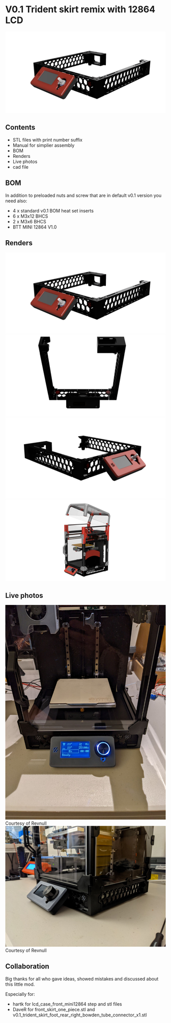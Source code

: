 # V0.1 Trident skirt remix with 12864 LCD

![Image of V0.1 remixed render](images/v0.1_trident_skirt_remix_render.png)

## Contents

* STL files with print number suffix
* Manual for simplier assembly
* BOM
* Renders
* Live photos
* cad file

## BOM
In addition to preloaded nuts and screw that are in default v0.1 version you need also:
* 4 x standard v0.1 BOM heat set inserts
* 6 x M3x12 BHCS
* 2 x M3x6 BHCS
* BTT MINI 12864 V1.0

## Renders

![Image of V0.1 skirt remixed render](images/v0.1_trident_skirt_remix_render.png)
![Image of V0.1 skirt remixed bottom](images/bottom-view.png)
![Image of V0.1 skirt remixed corner](images/corner-view.png)
![Image of V0.1 remixed](images/v01-remixed-render.png)

## Live photos

![Image of V0.1 remixed](images/revnull1.jpg)
Courtesy of Revnull
![Image of V0.1 remixed](images/revnull2.jpg)
Courtesy of Revnull

## Collaboration
Big thanks for all who gave ideas, showed mistakes and discussed about this little mod.

Especially for:
* hartk for lcd_case_front_mini12864 step and stl files
* DaveR for front_skirt_one_piece.stl and v0.1_trident_skirt_foot_rear_right_bowden_tube_connector_x1.stl
